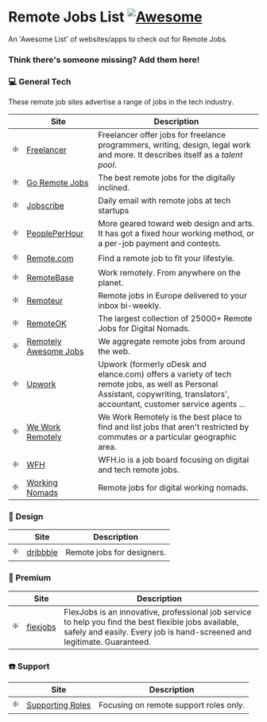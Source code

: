 # Remote Jobs List [![Awesome](https://cdn.rawgit.com/sindresorhus/awesome/d7305f38d29fed78fa85652e3a63e154dd8e8829/media/badge.svg)](https://github.com/sindresorhus/awesome)
 
An 'Awesome List' of websites/apps to check out for Remote Jobs.
 
### Think there's someone missing? Add them here!

### :computer: General Tech

These remote job sites advertise a range of jobs in the tech industry.
 
|    | Site                                                                                                          | Description                                                   |
|----|-------------------------------------------------------------------------------------------------------------------|---------------------------------------------------------------|
| ❇️ | [Freelancer](freeelancer.com) | Freelancer offer jobs for freelance programmers, writing, design, legal work and more. It describes itself as a *talent pool*.       |
| ❇️ | [Go Remote Jobs](https://goremotejobs.com/) | The best remote jobs for the digitally inclined.       |
| ❇️ | [Jobscribe](http://jobscribe.com) | Daily email with remote jobs at tech startups       |
| ❇️ | [PeoplePerHour](https://www.peopleperhour.com/) | More geared toward web design and arts. It has got a fixed hour working method, or a per-job payment and contests.        |
| ❇️ | [Remote.com](https://remote.com/jobs) | Find a remote job to fit your lifestyle.        |
| ❇️ | [RemoteBase](https://remotebase.io/) | Work remotely. From anywhere on the planet.        |
| ❇️ | [Remoteur](http://www.remoteur.com/) | Remote jobs in Europe delivered to your inbox bi-weekly.        |
| ❇️ | [RemoteOK](https://remoteok.io/) | The largest collection of 25000+ Remote Jobs for Digital Nomads.        |
| ❇️ | [Remotely Awesome Jobs](https://www.remotelyawesomejobs.com/) | We aggregate remote jobs from around the web.        |
| ❇️ | [Upwork](https://www.upwork.com/) | Upwork (formerly oDesk and elance.com) offers a variety of tech remote jobs, as well as Personal Assistant, copywriting, translators', accountant, customer service agents ...        |
| ❇️ | [We Work Remotely](https://weworkremotely.com) | We Work Remotely is the best place to find and list jobs that aren't restricted by commutes or a particular geographic area.        |
| ❇️ | [WFH](https://www.wfh.io/) | WFH.io is a job board focusing on digital and tech remote jobs.        |
| ❇️ | [Working Nomads](https://www.workingnomads.co/jobs) | Remote jobs for digital working nomads.        |

### :apple: Design 
|    | Site                                                                                                          | Description                                                   |
|----|-------------------------------------------------------------------------------------------------------------------|---------------------------------------------------------------|
| ❇️ | [dribbble](https://dribbble.com/jobs?location=Anywhere) | Remote jobs for designers.       |

### :gem: Premium 
|    | Site                                                                                                          | Description                                                   |
|----|-------------------------------------------------------------------------------------------------------------------|---------------------------------------------------------------|
| ❇️ | [flexjobs](https://www.flexjobs.com) | FlexJobs is an innovative, professional job service to help you find the best flexible jobs available, safely and easily. Every job is hand-screened and legitimate. Guaranteed.       |


### ☎️ Support

|    | Site                                                                                                           | Description                                                   |
|----|-------------------------------------------------------------------------------------------------------------------|---------------------------------------------------------------|
| ❇️ | [Supporting Roles](https://supportingroles.io/) | Focusing on remote support roles only.        |
